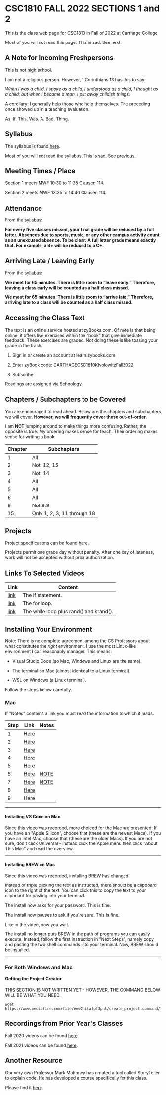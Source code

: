 # CSC1810 FALL 2022 SECTIONS 1 and 2

This is the class web page for CSC1810 in Fall of 2022 at Carthage College

Most of you will not read this page. This is sad. See next.

## A Note for Incoming Freshpersons

This is not high school.

I am not a religious person. However, 1 Corinthians 13 has this to say:

*When I was a child, I spoke as a child, I understood as a child, I
thought as a child; but when I became a man, I put away childish things.*

A corollary: I generally help those who help themselves. The preceding
once showed up in a teaching evaluation. 

As. If. This. Was. A. Bad. Thing.

## Syllabus

The syllabus is found [here](./syllabus/CSC%201810%20Fa22%20Kivolowitz.pdf).

Most of you will not read the syllabus. This is sad. See previous.

## Meeting Times / Place

Section 1 meets MWF 10:30 to 11:35 Clausen 114.

Section 2 meets MWF 13:35 to 14:40 Clausen 114.

## Attendance

From the [syllabus](./syllabus/CSC%201810%20Fa22%20Kivolowitz.pdf):

**For every five classes missed, your final grade will be reduced by a
full letter. Absences due to sports, music, or any other campus activity
count as an unexcused absence. To be clear: A full letter grade means
exactly that. For example, a B+ will be reduced to a C+.**

## Arriving Late / Leaving Early

From the [syllabus](./syllabus/CSC%201810%20Fa22%20Kivolowitz.pdf):

**We meet for 65 minutes. There is little room to “leave early.” 
Therefore, leaving a class early will be counted as a half class missed.**

**We meet for 65 minutes. There is little room to “arrive late.” 
Therefore, arriving late to a class will be counted as a half class missed.**

## Accessing the Class Text

The text is an online service hosted at zyBooks.com. Of note is that
being online, it offers live exercises within the “book” that give
immediate feedback. These exercises are graded. Not doing these is like
tossing your grade in the trash.

1. Sign in or create an account at learn.zybooks.com

2. Enter zyBook code: CARTHAGECSC1810KivolowitzFall2022

3. Subscribe

Readings are assigned via Schoology.

## Chapters / Subchapters to be Covered

You are encouraged to read ahead. Below are the chapters and
subchapters we will cover. **However, we will frequently cover these
out-of-order.**

I am **NOT** jumping around to make things more
confusing. Rather, the opposite is true.
My ordering makes sense for teach. Their ordering makes sense for
writing a book.

| Chapter | Subchapters |
| ------- | ----------- |
| 1 | All |
| 2 | Not: 12, 15 |
| 3 | Not: 14 |
| 4 | All |
| 5 | All |
| 6 | All |
| 9 | Not 9.9 |
| 15 | Only 1, 2, 3, 11 through 18 |

## Projects

Project specifications can be found [here](./projects).

Projects permit one grace day without penalty. After one day
of lateness, work will not be accepted without
prior authorization.

## Links To Selected Videos

| Link | Content |
| ---- | ------- |
| [link](https://www.youtube.com/watch?v=9WcOS1oVoAg&list=PLnE1d1TMuFwOjEaP47aKu5n7p2Gs5HJaq&index=3) | The if statement. |
| [link](https://www.youtube.com/watch?v=oSEGPDGQVe0&list=PLnE1d1TMuFwOjEaP47aKu5n7p2Gs5HJaq&index=5) | The for loop. |
| [link](https://www.youtube.com/watch?v=fl8Ivy9or_o&list=PLnE1d1TMuFwOjEaP47aKu5n7p2Gs5HJaq&index=4) | The while loop plus rand() and srand(). |


## Installing Your Environment

Note: There is no complete agreement among the CS Professors about
what constitutes the *right* environment. I use the most Linux-like
environment I can reasonably manager. This means:

* Visual Studio Code (so Mac, Windows and Linux are the same).

* The terminal on Mac (almost identical to a Linux terminal).

* WSL on Windows (a Linux terminal).

Follow the steps below carefully.

### Mac

If "Notes" contains a link you must read the information to which
it leads.

| Step | Link | Notes |
| ---- | ---- | ----- |
| 1 | [Here](https://www.youtube.com/watch?v=oX654TT3ixc&list=PLnE1d1TMuFwPqZq0caXSzHM4u2UdPmhW4&index=1) | |
| 2 | [Here](https://www.youtube.com/watch?v=N_JowoS2lR8&list=PLnE1d1TMuFwPqZq0caXSzHM4u2UdPmhW4&index=2) | |
| 3 | [Here](https://www.youtube.com/watch?v=tJjDYe3_Vmg&list=PLnE1d1TMuFwPqZq0caXSzHM4u2UdPmhW4&index=3) | |
| 4 | [Here](https://www.youtube.com/watch?v=u4CQYyTWGYA&list=PLnE1d1TMuFwPqZq0caXSzHM4u2UdPmhW4&index=4) | |
| 5 | [Here](https://www.youtube.com/watch?v=13GEtlnAMLU&list=PLnE1d1TMuFwPqZq0caXSzHM4u2UdPmhW4&index=5) | |
| 6 | [Here](https://www.youtube.com/watch?v=dYQLs5gbUiE&list=PLnE1d1TMuFwPqZq0caXSzHM4u2UdPmhW4&index=6) | [NOTE](./README.md#installing-vs-code-on-mac) |
| 7 | [Here](https://www.youtube.com/watch?v=B43qo52RZmg&list=PLnE1d1TMuFwPqZq0caXSzHM4u2UdPmhW4&index=7) | [NOTE](./README.md#installing-brew-on-mac)
| 8 | [Here](https://www.youtube.com/watch?v=EqkyGBz9av4&list=PLnE1d1TMuFwPqZq0caXSzHM4u2UdPmhW4&index=8) |
| 9 | [Here]() |

---

#### Installing VS Code on Mac

Since this video was recorded, more choiced for the Mac are 
presented. If you have an "Apple Silicon", choose that (these
are the newest Macs). If you have an Intel Mac, choose that
(these are the older Macs). If you are not sure, don't click
Universal - instead click the Apple menu then click 
"About This Mac" and read the overview.

---

#### Installing BREW on Mac

Since this video was recorded, installing BREW has changed.

Instead of triple clicking the text as instructed, there should
be a clipboard icon to the right of the text. You can click this
to copy the text to your clipboard for pasting into your terminal.

The install now asks for your password. This is fine.

The install now pauses to ask if you're sure. This is fine.

Like in the video, now you wait.

The install no longer puts BREW in the path of programs you can
easily execute. Instead, follow the first instruction in "Next
Steps", namely copy and pasting the two shell commands into your
terminal. Now, BREW should be installed.

---

### For Both Windows and Mac

#### Getting the Project Creator

THIS SECTION IS NOT WRITTEN YET - HOWEVER, THE COMMAND BELOW WILL
BE WHAT YOU NEED.

```text
wget https://www.mediafire.com/file/eew2hitafpf3pnl/create_project.command/file
```

## Recordings from Prior Year's Classes

Fall 2020 videos can be found [here](https://www.youtube.com/playlist?list=PLnE1d1TMuFwP4kvuOmj3k_lRjmsnKaG3t).

Fall 2021 videos can be found [here](https://www.youtube.com/playlist?list=PLnE1d1TMuFwOjEaP47aKu5n7p2Gs5HJaq).

## Another Resource

Our very own Professor Mark Mahoney has created a tool called
StoryTeller to explain code. He has developed a course
specifically for this class.

Please find it [here](https://markm208.github.io/cppbook/).


